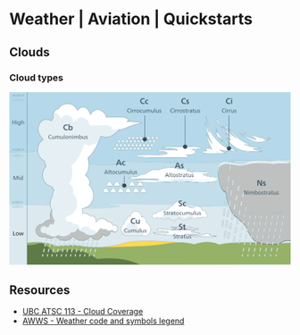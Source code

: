 # Weather | Aviation | Quickstarts

## Clouds
### Cloud types
![](./assets/Cloud_types_en.svg)

## Resources
- [UBC ATSC 113 - Cloud Coverage](https://www.eoas.ubc.ca/courses/atsc113/flying/met_concepts/01-met_concepts/01c-cloud_coverage/index.html)
- [AWWS - Weather code and symbols legend](https://flightplanning.navcanada.ca/cgi-bin/CreePage.pl?Langue=anglais&NoSession=NS_Inconnu&Page=wxsymbols&TypeDoc=wxsymb)
